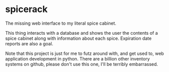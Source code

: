# spicerack
The missing web interface to my literal spice cabinet.

This thing interacts with a database and shows the user the contents of a spice cabinet along with information about each spice. Expiration date reports are also a goal.

Note that this project is just for me to futz around with, and get used to, web application development in python. There are a billion other inventory systems on github, please don't use this one, I'll be terribly embarrassed. 
